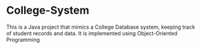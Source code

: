 # College-System
This is a Java project that mimics a College Database system, keeping track of student records and data. It is implemented using Object-Oriented Programming
